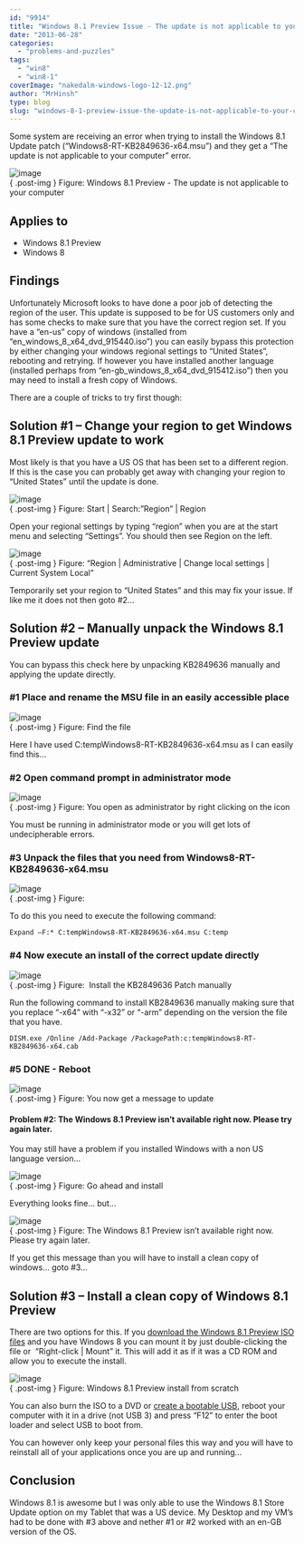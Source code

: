 ```yaml
---
id: "9914"
title: "Windows 8.1 Preview Issue - The update is not applicable to your computer"
date: "2013-06-28"
categories: 
  - "problems-and-puzzles"
tags: 
  - "win8"
  - "win8-1"
coverImage: "nakedalm-windows-logo-12-12.png"
author: "MrHinsh"
type: blog
slug: "windows-8-1-preview-issue-the-update-is-not-applicable-to-your-computer"
---
```


Some system are receiving an error when trying to install the Windows 8.1 Update patch (“Windows8-RT-KB2849636-x64.msu”) and they get a “The update is not applicable to your computer” error.

![image](images/image68-1-1.png "image")  
{ .post-img }
Figure: Windows 8.1 Preview - The update is not applicable to your computer

## Applies to

- Windows 8.1 Preview
- Windows 8

## Findings

Unfortunately Microsoft looks to have done a poor job of detecting the region of the user. This update is supposed to be for US customers only and has some checks to make sure that you have the correct region set. If you have a “en-us” copy of windows (installed from “en\_windows\_8\_x64\_dvd\_915440.iso”) you can easily bypass this protection by either changing your windows regional settings to “United States”, rebooting and retrying. If however you have installed another language   (installed perhaps from “en-gb\_windows\_8\_x64\_dvd\_915412.iso”) then you may need to install a fresh copy of Windows.

There are a couple of tricks to try first though:

## Solution #1 – Change your region to get Windows 8.1 Preview update to work

Most likely is that you have a US OS that has been set to a different region. If this is the case you can probably get away with changing your region to “United States” until the update is done.

![image](images/image69-2-2.png "image")  
{ .post-img }
Figure: Start | Search:”Region” | Region

Open your regional settings by typing “region” when you are at the start menu and selecting “Settings”. You should then see Region on the left.

![image](images/image70-3-3.png "image")  
{ .post-img }
Figure: “Region | Administrative | Change local settings | Current System Local”

Temporarily set your region to “United States” and this may fix your issue. If like me it does not then goto #2…

## Solution #2 – Manually unpack the Windows 8.1 Preview update

You can bypass this check here by unpacking KB2849636 manually and applying the update directly.

### **#1 Place and rename the MSU file in an easily accessible place**

![image](images/image71-4-4.png "image")  
{ .post-img }
Figure: Find the file

Here I have used C:tempWindows8-RT-KB2849636-x64.msu as I can easily find this…

### **#2 Open command prompt in administrator mode**

![image](images/image72-5-5.png "image")  
{ .post-img }
Figure: You open as administrator by right clicking on the icon

You must be running in administrator mode or you will get lots of undecipherable errors.

### **#3 Unpack the files that you need from Windows8-RT-KB2849636-x64.msu**

![image](images/image73-6-6.png "image")  
{ .post-img }
Figure:

To do this you need to execute the following command:

```
Expand –F:* C:tempWindows8-RT-KB2849636-x64.msu C:temp
```

### **#4 Now execute an install of the correct update directly**

![image](images/image74-7-7.png "image")  
{ .post-img }
Figure:  Install the KB2849636 Patch manually

Run the following command to install KB2849636 manually making sure that you replace “-x64” with “-x32” or “-arm” depending on the version the file that you have.

```
DISM.exe /Online /Add-Package /PackagePath:c:tempWindows8-RT-KB2849636-x64.cab
```

### **#5 DONE - Reboot**

![image](images/image75-8-8.png "image")  
{ .post-img }
Figure: You now get a message to update

#### Problem #2: The Windows 8.1 Preview isn’t available right now. Please try again later.

You may still have a problem if you installed Windows with a non US language version…

![image](images/image76-9-9.png "image")  
{ .post-img }
Figure: Go ahead and install

Everything looks fine… but…

![image](images/image77-10-10.png "image")  
{ .post-img }
Figure: The Windows 8.1 Preview isn’t available right now. Please try again later.

If you get this message than you will have to install a clean copy of windows… goto #3…

## Solution #3 – Install a clean copy of Windows 8.1 Preview

There are two options for this. If you [download the Windows 8.1 Preview ISO files](http://windows.microsoft.com/en-us/windows-8/preview-iso) and you have Windows 8 you can mount it by just double-clicking the file or  “Right-click | Mount” it. This will add it as if it was a CD ROM and allow you to execute the install.

![image](images/image78-11-11.png "image")  
{ .post-img }
Figure: Windows 8.1 Preview install from scratch

You can also burn the ISO to a DVD or [create a bootable USB](http://www.hanselman.com/blog/StepByStepTurningAWindows7DVDOrISOIntoABootableVHDVirtualMachine.aspx), reboot your computer with it in a drive (not USB 3) and press “F12” to enter the boot loader and select USB to boot from.

You can however only keep your personal files this way and you will have to reinstall all of your applications once you are up and running…

## Conclusion

Windows 8.1 is awesome but I was only able to use the Windows 8.1 Store Update option on my Tablet that was a US device. My Desktop and my VM’s had to be done with #3 above and nether #1 or #2 worked with an en-GB version of the OS.


